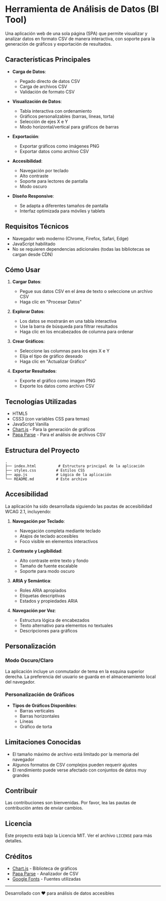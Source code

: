 # Herramienta de Análisis de Datos (BI Tool)

Una aplicación web de una sola página (SPA) que permite visualizar y analizar datos en formato CSV de manera interactiva, con soporte para la generación de gráficos y exportación de resultados.

## Características Principales

- **Carga de Datos**:
  - Pegado directo de datos CSV
  - Carga de archivos CSV
  - Validación de formato CSV

- **Visualización de Datos**:
  - Tabla interactiva con ordenamiento
  - Gráficos personalizables (barras, líneas, torta)
  - Selección de ejes X e Y
  - Modo horizontal/vertical para gráficos de barras

- **Exportación**:
  - Exportar gráficos como imágenes PNG
  - Exportar datos como archivo CSV

- **Accesibilidad**:
  - Navegación por teclado
  - Alto contraste
  - Soporte para lectores de pantalla
  - Modo oscuro

- **Diseño Responsive**:
  - Se adapta a diferentes tamaños de pantalla
  - Interfaz optimizada para móviles y tablets

## Requisitos Técnicos

- Navegador web moderno (Chrome, Firefox, Safari, Edge)
- JavaScript habilitado
- No se requieren dependencias adicionales (todas las bibliotecas se cargan desde CDN)

## Cómo Usar

1. **Cargar Datos**:
   - Pegue sus datos CSV en el área de texto o seleccione un archivo CSV
   - Haga clic en "Procesar Datos"

2. **Explorar Datos**:
   - Los datos se mostrarán en una tabla interactiva
   - Use la barra de búsqueda para filtrar resultados
   - Haga clic en los encabezados de columna para ordenar

3. **Crear Gráficos**:
   - Seleccione las columnas para los ejes X e Y
   - Elija el tipo de gráfico deseado
   - Haga clic en "Actualizar Gráfico"

4. **Exportar Resultados**:
   - Exporte el gráfico como imagen PNG
   - Exporte los datos como archivo CSV

## Tecnologías Utilizadas

- HTML5
- CSS3 (con variables CSS para temas)
- JavaScript Vanilla
- [Chart.js](https://www.chartjs.org/) - Para la generación de gráficos
- [Papa Parse](https://www.papaparse.com/) - Para el análisis de archivos CSV

## Estructura del Proyecto

```
.
├── index.html          # Estructura principal de la aplicación
├── styles.css         # Estilos CSS
├── app.js             # Lógica de la aplicación
└── README.md          # Este archivo
```

## Accesibilidad

La aplicación ha sido desarrollada siguiendo las pautas de accesibilidad WCAG 2.1, incluyendo:

1. **Navegación por Teclado**:
   - Navegación completa mediante teclado
   - Atajos de teclado accesibles
   - Foco visible en elementos interactivos

2. **Contraste y Legibilidad**:
   - Alto contraste entre texto y fondo
   - Tamaño de fuente escalable
   - Soporte para modo oscuro

3. **ARIA y Semántica**:
   - Roles ARIA apropiados
   - Etiquetas descriptivas
   - Estados y propiedades ARIA

4. **Navegación por Voz**:
   - Estructura lógica de encabezados
   - Texto alternativo para elementos no textuales
   - Descripciones para gráficos

## Personalización

### Modo Oscuro/Claro

La aplicación incluye un conmutador de tema en la esquina superior derecha. La preferencia del usuario se guarda en el almacenamiento local del navegador.

### Personalización de Gráficos

- **Tipos de Gráficos Disponibles**:
  - Barras verticales
  - Barras horizontales
  - Líneas
  - Gráfico de torta

## Limitaciones Conocidas

- El tamaño máximo de archivo está limitado por la memoria del navegador
- Algunos formatos de CSV complejos pueden requerir ajustes
- El rendimiento puede verse afectado con conjuntos de datos muy grandes

## Contribuir

Las contribuciones son bienvenidas. Por favor, lea las pautas de contribución antes de enviar cambios.

## Licencia

Este proyecto está bajo la Licencia MIT. Ver el archivo `LICENSE` para más detalles.

## Créditos

- [Chart.js](https://www.chartjs.org/) - Biblioteca de gráficos
- [Papa Parse](https://www.papaparse.com/) - Analizador de CSV
- [Google Fonts](https://fonts.google.com/) - Fuentes utilizadas

---

Desarrollado con ❤️ para análisis de datos accesibles
